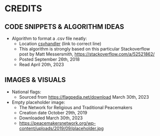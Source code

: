 # CREDITS

## CODE SNIPPETS & ALGORITHM IDEAS

- Algorithm to format a .csv file neatly:
  - Location [csvhandler](https://github.com/joonarafael/ohte/blob/d799aa368996082f6698b301fbca249055edaeb6/flaggame/src/csvhandler.py#L285) (link to correct line)
  - This algorithm is strongly based on this particular Stackoverflow post by Matt Messersmith, https://stackoverflow.com/a/52521862/
  - Posted September 26th, 2018
  - Read April 20th, 2023

## IMAGES & VISUALS

- National flags:
  - Sourced from https://flagpedia.net/download March 30th, 2023
- Empty placeholder image:
  - The Network for Religious and Traditional Peacemakers
  - Creation date October 29th, 2019
  - Downloaded March 30th, 2023 
  - https://peacemakersnetwork.org/wp-content/uploads/2019/09/placeholder.jpg